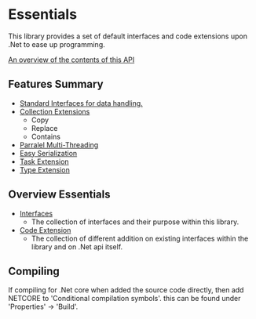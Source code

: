 ﻿# Essentials

This library provides a set of default interfaces and code extensions upon .Net to ease up programming.

[An overview of the contents of this API](./Documentation/Overview.md)

## Features Summary

* [Standard Interfaces for data handling.](./Documentation/Interfaces.md)
* [Collection Extensions](./Documentation/Code_Extensions.md##collection-extension)
  * Copy
  * Replace
  * Contains
* [Parralel Multi-Threading](./Documentation/Code_Extensions.md##parallel)
* [Easy Serialization](./Documentation/Code_Extensions.md##serialization)
* [Task Extension](./Documentation/Code_Extensions.md##task-extension)
* [Type Extension](./Documentation/Code_Extensions.md##type-extension)


## Overview Essentials

* [Interfaces](Interfaces.md)
  * The collection of interfaces and their purpose within this library.
* [Code Extension](Code_Extensions.md)
  * The collection of different addition on existing interfaces within the library and on .Net api itself.


## Compiling

If compiling for .Net core when added the source code directly, then add NETCORE to 'Conditional compilation symbols'. this can be found under 'Properties' -> 'Build'.

